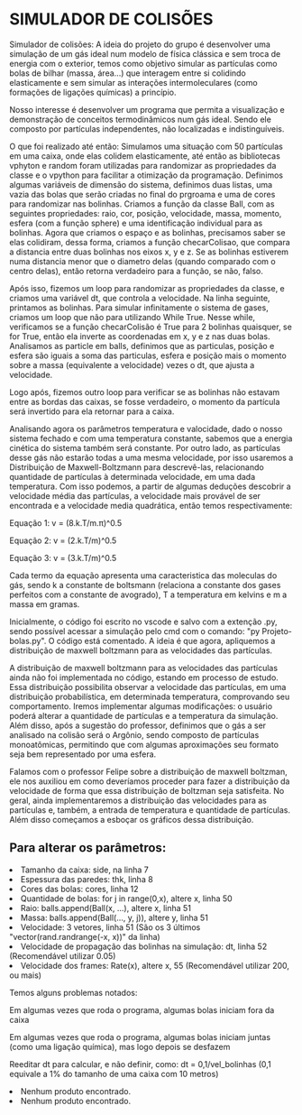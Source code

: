 <h1> SIMULADOR DE COLISÕES </h1>

<title> Membros do grupo: Eric, Izaque, Alice, Karla. </title>

Simulador de colisões:
A ideia do projeto do grupo é desenvolver uma simulação de um gás ideal num modelo de física clássica e sem troca de energia com o exterior, temos como objetivo simular as partículas como bolas de bilhar (massa, área...) que interagem entre si colidindo elasticamente e sem simular as interações intermoleculares (como formações de ligações químicas) a princípio.  

Nosso interesse é desenvolver um programa que permita a visualização e demonstração de conceitos termodinâmicos num gás ideal. Sendo ele composto por partículas independentes, não localizadas e indistinguíveis.

O que foi realizado até então:
Simulamos uma situação com 50 partículas em uma caixa, onde elas colidem elasticamente, até então as bibliotecas vphyton e random foram utilizadas para randomizar as propriedades da classe e o vpython para facilitar a otimização da programação. 
Definimos algumas variáveis de dimensão do sistema, definimos duas listas, uma vazia das bolas que serão criadas no final do prgroama e uma de cores para randomizar nas bolinhas. Criamos a função da classe Ball, com as seguintes propriedades: raio, cor, posição, velocidade, massa, momento, esfera (com a função sphere) e uma identificação individual para as bolinhas. Agora que criamos o espaço e as bolinhas, precisamos saber se elas colidiram, dessa forma, criamos a função checarColisao, que compara a distancia entre duas bolinhas nos eixos x, y e z. Se as bolinhas estiverem numa distancia menor que o diametro delas (quando comparado com o centro delas), então retorna verdadeiro para a função, se não, falso.

Após isso, fizemos um loop para randomizar as propriedades da classe, e criamos uma variável dt, que controla a velocidade. Na linha seguinte, printamos as bolinhas. Para simular infinitamente o sistema de gases, criamos um loop que não para utilizando While True. Nesse while, verificamos se a função checarColisão é True para 2 bolinhas quaisquer, se for True, então ela inverte as coordenadas em x, y e z nas duas bolas. Analisamos as particle em balls, definimos que as particulas, posição e esfera são iguais a soma das particulas, esfera e posição mais o momento sobre a massa (equivalente a velocidade) vezes o dt, que ajusta a velocidade. 

Logo após, fizemos outro loop para verificar se as bolinhas não estavam entre as bordas das caixas, se fosse verdadeiro, o momento da partícula será invertido para ela retornar para a caixa.

Analisando agora os parâmetros temperatura e valocidade, dado o nosso sistema fechado e com uma temperatura constante, sabemos que a energia cinética do sistema também será constante. Por outro lado, as partículas desse gás não estarão todas a uma mesma velocidade, por isso usaremos a Distribuição de Maxwell-Boltzmann para descrevê-las, relacionando quantidade de partículas à determinada velocidade, em uma dada temperatura. 
Com isso podemos, a partir de algumas deduções descobrir a velocidade média das partículas, a velocidade mais provável de ser encontrada e a velocidade media quadrática, então temos respectivamente:

Equação 1: v =  (8.k.T/m.π)^0.5

Equação 2: v = (2.k.T/m)^0.5

Equação 3: v = (3.k.T/m)^0.5

Cada termo da equação apresenta uma caracteristica das moleculas do gás, sendo k a constante de boltsmann (relaciona a constante dos gases perfeitos com a constante de avogrado), T a temperatura em kelvins e m a massa em gramas.

Inicialmente, o código foi escrito no vscode e salvo com a extenção  .py, sendo possível acessar a simulação pelo cmd com o comando: "py Projeto-bolas.py".
O código está comentado.
A ideia é que agora, apliquemos a distribuição de maxwell boltzmann para as velocidades das partículas.


A distribuição de maxwell boltzmann para as velocidades das partículas ainda não foi implementada no código, estando em processo de estudo. Essa distribuição possibilita observar a velocidade das partículas, em uma distribuição probabilística, em determinada temperatura, comprovando seu comportamento. Iremos implementar algumas modificações: o usuário poderá alterar a quantidade de partículas e a temperatura da simulação. Além disso, após a sugestão do professor, definimos que o gás  a ser analisado na colisão será o Argônio, sendo composto de partículas  monoatômicas, permitindo que com algumas aproximações seu formato seja bem representado por uma esfera. 

Falamos com o professor Felipe sobre a distribuição de maxwell boltzman, ele nos auxiliou em como deveríamos proceder para fazer a distribuição da velocidade de forma que essa distribuição de boltzman seja satisfeita. No geral, ainda implementaremos a distribuição das velocidades para as partículas e, também, a entrada de temperatura e quantidade de partículas. Além disso começamos a esboçar os gráficos dessa distribuição.

<h2>Para alterar os parâmetros: </h2>
<li> Tamanho da caixa: side, na linha 7 </li>
<li> Espessura das paredes: thk, linha 8 </li>
<li> Cores das bolas: cores, linha 12 </li>
<li> Quantidade de bolas: for j in range(0,x), altere x, linha 50 </li>
<li> Raio: balls.append(Ball(x, ...), altere x, linha 51 </li>
<li> Massa: balls.append(Ball(..., y, j)), altere y, linha 51 </li>
<li> Velocidade: 3 vetores, linha 51 (São os 3 últimos "vector(rand.randrange(-x, x))" da linha) </li>
<li> Velocidade de propagação das bolinhas na simulação: dt, linha 52 (Recomendável utilizar 0.05) </li>
<li> Velocidade dos frames: Rate(x), altere x, 55 (Recomendável utilizar 200, ou mais) </li>



Temos alguns problemas notados:

Em algumas vezes que roda o programa, algumas bolas iniciam fora da caixa

Em algumas vezes que roda o programa, algumas bolas iniciam juntas (como uma ligação química), mas logo depois se desfazem

Reeditar dt para calcular, e não definir, como: dt = 0,1/vel_bolinhas (0,1 equivale a 1% do tamanho de uma caixa com 10 metros)


<li>Nenhum produto encontrado.</li>





<li>Nenhum produto encontrado.</li>
